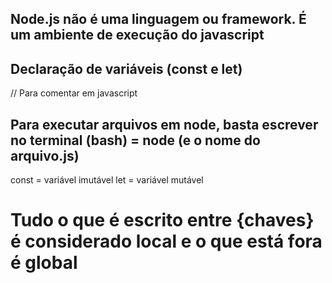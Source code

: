 ## Node.js não é uma linguagem ou framework. É um ambiente de execução do javascript
## Declaração de variáveis (const e let)
// Para comentar em javascript
## Para executar arquivos em node, basta escrever no terminal (bash) = node (e o nome do arquivo.js)
const = variável imutável
let = variável mutável
# Tudo o que é escrito entre {chaves} é considerado local e o que está fora é global